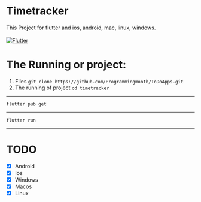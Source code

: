 # Timetracker 
This Project for flutter and ios, android, mac, linux, windows.
<br>
<br>
[![Flutter](https://img.shields.io/badge/Flutter-02569B?style=flat&logo=flutter&logoColor=white)](https://flutter.dev/)

# The Running or project:

1. Files `git clone https://github.com/Programmingmonth/ToDoApps.git`
2. The running of project `cd timetracker`
------------------------------------------------------------------------------------------------------------------------------------------------------------------------------------
```
flutter pub get
```
------------------------------------------------------------------------------------------------------------------------------------------------------------------------------------
```
flutter run
```
------------------------------------------------------------------------------------------------------------------------------------------------------------------------------------
# TODO
- [x] Android
- [x] Ios
- [x] Windows
- [x] Macos
- [x] Linux
